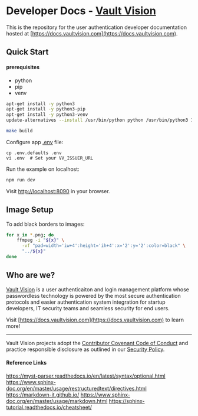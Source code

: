 # Developer Docs - [Vault Vision](https://vaultvision.com) 

This is the repository for the user authentication developer documentation hosted at [https://docs.vaultvision.com](https://docs.vaultvision.com).


## Quick Start

#### prerequisites
- python
- pip
- venv

```bash
apt-get install -y python3
apt-get install -y python3-pip
apt-get install -y python3-venv
update-alternatives --install /usr/bin/python python /usr/bin/python3 1
```


```bash
make build
```

Configure app [.env](.env.defaults) file:
```
cp .env.defaults .env
vi .env  # Set your VV_ISSUER_URL
```

Run the example on localhost:
```bash
npm run dev
```

Visit [http://localhost:8090](http://localhost:8090) in your browser.


## Image Setup

To add black borders to images:

```bash
for x in *.png; do
    ffmpeg -i "${x}" \
      -vf "pad=width='iw+4':height='ih+4':x='2':y='2':color=black" \
      "../${x}"
done
```


## Who are we?

[Vault Vision](https://vaultvision.com) is a user authenticaiton and login management platform whose passwordless technology is powered by the most secure authentication protocols and easier authentication system integration for startup developers, IT security teams and seamless security for end users.

Visit [https://docs.vaultvision.com](https://docs.vaultvision.com) to learn more!


----

Vault Vision projects adopt the [Contributor Covenant Code of Conduct](https://github.com/vaultvision/.github/blob/main/CODE_OF_CONDUCT.md) and practice responsible disclosure as outlined in our [Security Policy](https://github.com/vaultvision/.github/blob/main/SECURITY.md).


#### Reference Links

https://myst-parser.readthedocs.io/en/latest/syntax/optional.html
https://www.sphinx-doc.org/en/master/usage/restructuredtext/directives.html
https://markdown-it.github.io/
https://www.sphinx-doc.org/en/master/usage/markdown.html
https://sphinx-tutorial.readthedocs.io/cheatsheet/
